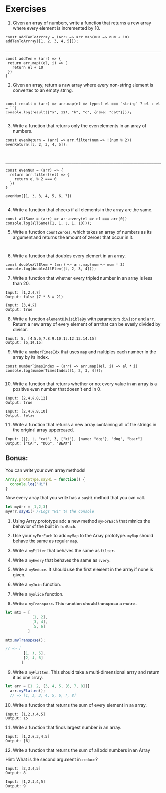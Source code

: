 # Exercises

1. Given an array of numbers, write a function that returns a new array where every element is incremented by 10.

```
const addTenToArrray = (arr) => arr.map(num => num + 10)
addTenToArrray([1, 2, 3, 4, 5]));

________________________________________________________________________________________________________________________________________________________________________

const addTen = (arr) => {
 return arr.map((el, i) => {
   return el + 10
 })
}

```

2. Given an array, return a new array where every non-string element is converted to an empty string.

```

const result = (arr) => arr.map(el => typeof el === `string` ? el : el = ``)
console.log(result(["a", 123, "b", "c", {name: "cat"}]));


```

3. Write a function that returns only the even elements in an array of numbers.

```
const evenReturn = (arr) => arr.filter(num => !(num % 2))
evenReturn([1, 2, 3, 4, 5]);



___________________________________________________________________________________________________

const evenNum = (arr) => {
  return arr.filter((el) => {
    return el % 2 === 0
  })
}

evenNum([1, 2, 3, 4, 5, 6, 7])


```

4. Write a function that checks if all elements in the array are the same.

```
const allSame = (arr) => arr.every(el => el === arr[0])
console.log(allSame([1, 1, 1, 1, 10]));

```


5. Write a function `countZeroes`, which takes an array of numbers as its argument and returns the amount of zeroes that occur in it.

```


```

6. Write a function that doubles every element in an array.

```
const doubleAllElem = (arr) => arr.map(num => num * 2)
console.log(doubleAllElem([1, 2, 3, 4]));

```

7. Write a function that whether every tripled number in an array is less than 20.

```
Input: [1,2,4,7]
Output: false (7 * 3 = 21)

Input: [3,4,5]
Output: true
```

8. Write a function `elementDivisibleBy` with parameters `divisor` and `arr`.  Return a new array of every element of arr that can be evenly divided by divisor.

```
Input: 5, [4,5,6,7,8,9,10,11,12,13,14,15]
Output: [5,10,15]
```

9. Write a `numberTimesIdx` that uses `map` and multiples each number in the array by its index.

```
const numberTimesIndex = (arr) => arr.map((el, i) => el * i)
console.log(numberTimesIndex([1, 2, 3, 4]));


```

10. Write a function that returns whether or not every value in an array is a positive even number that doesn't end in 0.

```
Input: [2,4,6,8,12]
Output: true

Input: [2,4,6,8,10]
Output: false
```


11. Write a function that returns a new array containing all of the strings in the original array uppercased.

```
Input: [{}, 1, "cat", 3, ["hi"], {name: "dog"}, "dog", "bear"]
Output: ["CAT", "DOG", "BEAR"]
```

## Bonus:

You can write your own array methods!

```js
Array.prototype.sayHi = function() {
  console.log("Hi")
}
```

Now every array that you write has a `sayHi` method that you can call.

```js
let myArr = [1,2,3]
myArr.sayHi() //Logs "Hi" to the console
```


1. Using Array.prototype add a new method `myForEach` that mimics the behavior of the built in `forEach`.


2. Use your `myForEach` to add `myMap` to the Array prototype. `myMap` should behave the same as regular `map`.


3. Write a `myFilter` that behaves the same as `filter`.


4. Write a `myEvery` that behaves the same as `every`.


5. Write a `myReduce`. It should use the first element in the array if none is given.


6. Write a `myJoin` function.


7. Write a `mySlice` function.


8. Write a `myTranspose`. This function should transpose a matrix.


```js
let mtx = [
            [1, 2],
            [3, 4],
            [5, 6]
          ]

mtx.myTranspose();

// => [
        [1, 3, 5],
        [2, 4, 6]
       ]
```

9. Write a `myFlatten`. This should take a multi-dimensional array and return it as one array.

```js
let arr = [1, 2, [3, 4, 5, [6, 7, 8]]]
  arr.myFlatten();
  // => [1, 2, 3, 4, 5, 6, 7, 8]
```

10. Write a function that returns the sum of every element in an array.

```
Input: [1,2,3,4,5]
Output: 15
```

11. Write a function that finds largest number in an array.

```
Input: [1,2,6,3,4,5]
Output: [6]
```

12. Write a function that returns the sum of all odd numbers in an Array

Hint: What is the second argument in `reduce`?

```
Input: [2,3,4,5]
Output: 8

Input: [1,2,3,4,5]
Output: 9
```

